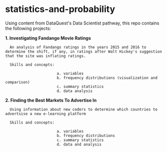 # statistics-and-probability

Using content from DataQuest's Data Scientist pathway, this repo contains the following projects:

  **1. Investigating Fandango Movie Ratings**
    
      An analysis of Fandango ratings in the years 2015 and 2016 to determine the shift, if any, in ratings after Walt Hickey's suggestion that the site was inflating ratings.
      
      Skills and concepts: 
                           
                           a. variables
                           b. frequency distributions (visualization and comparison)
                           c. summary statistics
                           d. data analysis 
                           

  **2. Finding the Best Markets To Advertise In**
    
      Using information about new coders to determine which countries to advertsise a new e-learning platform
      
      Skills and concepts: 
                           
                           a. variables
                           b. frequency distributions 
                           c. summary statistics
                           d. data and analysis 
                           
                          
                         
